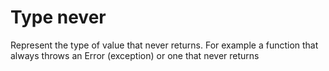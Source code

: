 
# Type never
Represent the type of value that never returns. For example a function that always throws an Error (exception) or one that never returns